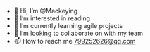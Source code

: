 - 👋 Hi, I’m @Mackeying
- 👀 I’m interested in reading
- 🌱 I’m currently learning agile projects
- 💞️ I’m looking to collaborate on with my team
- 📫 How to reach me 799252626@qq.com

<!---
Mackeying/Mackeying is a ✨ special ✨ repository because its `README.md` (this file) appears on your GitHub profile.
You can click the Preview link to take a look at your changes.
--->

